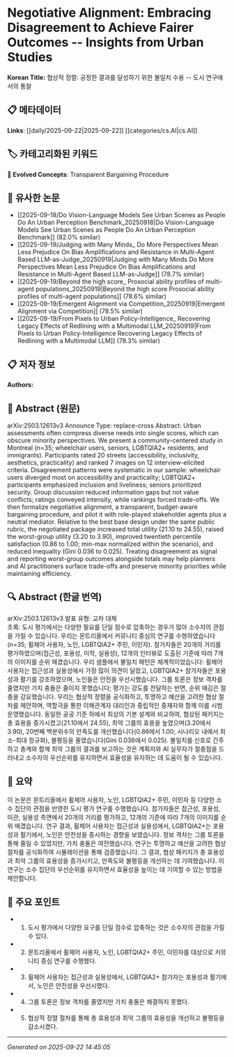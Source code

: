 # Negotiative Alignment: Embracing Disagreement to Achieve Fairer Outcomes -- Insights from Urban Studies

**Korean Title:** 협상적 정렬: 공정한 결과를 달성하기 위한 불일치 수용 -- 도시 연구에서의 통찰

## 📋 메타데이터

**Links**: [[daily/2025-09-22|2025-09-22]] [[categories/cs.AI|cs.AI]]

## 🏷️ 카테고리화된 키워드
**🚀 Evolved Concepts**: Transparent Bargaining Procedure

## 🔗 유사한 논문
- [[2025-09-18/Do Vision-Language Models See Urban Scenes as People Do An Urban Perception Benchmark_20250918|Do Vision-Language Models See Urban Scenes as People Do An Urban Perception Benchmark]] (82.0% similar)
- [[2025-09-19/Judging with Many Minds_ Do More Perspectives Mean Less Prejudice On Bias Amplifications and Resistance in Multi-Agent Based LLM-as-Judge_20250919|Judging with Many Minds Do More Perspectives Mean Less Prejudice On Bias Amplifications and Resistance in Multi-Agent Based LLM-as-Judge]] (78.7% similar)
- [[2025-09-19/Beyond the high score_ Prosocial ability profiles of multi-agent populations_20250919|Beyond the high score Prosocial ability profiles of multi-agent populations]] (78.6% similar)
- [[2025-09-19/Emergent Alignment via Competition_20250919|Emergent Alignment via Competition]] (78.5% similar)
- [[2025-09-19/From Pixels to Urban Policy-Intelligence_ Recovering Legacy Effects of Redlining with a Multimodal LLM_20250919|From Pixels to Urban Policy-Intelligence Recovering Legacy Effects of Redlining with a Multimodal LLM]] (78.3% similar)

## 📋 저자 정보

**Authors:** 

## 📄 Abstract (원문)

arXiv:2503.12613v3 Announce Type: replace-cross 
Abstract: Urban assessments often compress diverse needs into single scores, which can obscure minority perspectives. We present a community-centered study in Montreal (n=35; wheelchair users, seniors, LGBTQIA2+ residents, and immigrants). Participants rated 20 streets (accessibility, inclusivity, aesthetics, practicality) and ranked 7 images on 12 interview-elicited criteria. Disagreement patterns were systematic in our sample: wheelchair users diverged most on accessibility and practicality; LGBTQIA2+ participants emphasized inclusion and liveliness; seniors prioritized security. Group discussion reduced information gaps but not value conflicts; ratings conveyed intensity, while rankings forced trade-offs. We then formalize negotiative alignment, a transparent, budget-aware bargaining procedure, and pilot it with role-played stakeholder agents plus a neutral mediator. Relative to the best base design under the same public rubric, the negotiated package increased total utility (21.10 to 24.55), raised the worst-group utility (3.20 to 3.90), improved twentieth percentile satisfaction (0.86 to 1.00; min-max normalized within the scenario), and reduced inequality (Gini 0.036 to 0.025). Treating disagreement as signal and reporting worst-group outcomes alongside totals may help planners and AI practitioners surface trade-offs and preserve minority priorities while maintaining efficiency.

## 🔍 Abstract (한글 번역)

arXiv:2503.12613v3 발표 유형: 교차 대체  
초록: 도시 평가에서는 다양한 필요를 단일 점수로 압축하는 경우가 많아 소수자의 관점을 가릴 수 있습니다. 우리는 몬트리올에서 커뮤니티 중심의 연구를 수행하였습니다(n=35; 휠체어 사용자, 노인, LGBTQIA2+ 주민, 이민자). 참가자들은 20개의 거리를 평가하였으며(접근성, 포용성, 미학, 실용성), 12개의 인터뷰로 도출된 기준에 따라 7개의 이미지를 순위 매겼습니다. 우리 샘플에서 불일치 패턴은 체계적이었습니다: 휠체어 사용자는 접근성과 실용성에서 가장 많이 의견이 달랐고, LGBTQIA2+ 참가자들은 포용성과 활기를 강조하였으며, 노인들은 안전을 우선시했습니다. 그룹 토론은 정보 격차를 줄였지만 가치 충돌은 줄이지 못했습니다; 평가는 강도를 전달하는 반면, 순위 매김은 절충을 강요했습니다. 우리는 협상적 정렬을 공식화하고, 투명하고 예산을 고려한 협상 절차를 제안하며, 역할극을 통한 이해관계자 대리인과 중립적인 중재자와 함께 이를 시범 운영했습니다. 동일한 공공 기준 하에서 최상의 기본 설계와 비교하여, 협상된 패키지는 총 효용을 증가시켰고(21.10에서 24.55), 최악 그룹의 효용을 높였으며(3.20에서 3.90), 20번째 백분위수의 만족도를 개선했습니다(0.86에서 1.00; 시나리오 내에서 최소-최대 정규화), 불평등을 줄였습니다(Gini 0.036에서 0.025). 불일치를 신호로 간주하고 총계와 함께 최악 그룹의 결과를 보고하는 것은 계획자와 AI 실무자가 절충점을 드러내고 소수자의 우선순위를 유지하면서 효율성을 유지하는 데 도움이 될 수 있습니다.

## 📝 요약

이 논문은 몬트리올에서 휠체어 사용자, 노인, LGBTQIA2+ 주민, 이민자 등 다양한 소수 집단의 관점을 반영한 도시 평가 연구를 수행했습니다. 참가자들은 접근성, 포용성, 미관, 실용성 측면에서 20개의 거리를 평가하고, 12개의 기준에 따라 7개의 이미지를 순위 매겼습니다. 연구 결과, 휠체어 사용자는 접근성과 실용성에서, LGBTQIA2+는 포용성과 활기에서, 노인은 안전성을 중시하는 경향을 보였습니다. 정보 격차는 그룹 토론을 통해 줄일 수 있었지만, 가치 충돌은 여전했습니다. 연구는 투명하고 예산을 고려한 협상 절차를 공식화하여 시뮬레이션을 통해 검증했습니다. 그 결과, 협상 패키지가 총 효용성과 최악 그룹의 효용성을 증가시키고, 만족도와 불평등을 개선하는 데 기여했습니다. 이 연구는 소수 집단의 우선순위를 유지하면서 효율성을 높이는 데 기여할 수 있는 방법을 제안합니다.

## 🎯 주요 포인트

- 1. 도시 평가에서 다양한 요구를 단일 점수로 압축하는 것은 소수자의 관점을 가릴 수 있다.

- 2. 몬트리올에서 휠체어 사용자, 노인, LGBTQIA2+ 주민, 이민자를 대상으로 커뮤니티 중심 연구를 수행했다.

- 3. 휠체어 사용자는 접근성과 실용성에서, LGBTQIA2+ 참가자는 포용성과 활기에서, 노인은 안전성을 우선시했다.

- 4. 그룹 토론은 정보 격차를 줄였지만 가치 충돌은 해결하지 못했다.

- 5. 협상적 정렬 절차를 통해 총 효용성과 최악 그룹의 효용성을 개선하고 불평등을 감소시켰다.

---

*Generated on 2025-09-22 14:45:05*